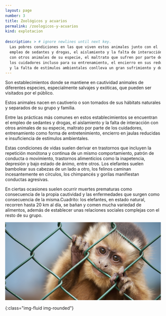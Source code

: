 ```yaml
---
layout: page
number: 3
title: Zoológicos y acuarios
permalink: /zoologicos-y-acuarios
kind: explotacion

description: > # ignore newlines until next key.
  Las pobres condiciones en las que viven estos animales junto con el
  empleo de sedantes y drogas, el aislamiento y la falta de interacción
  con otros animales de su especie, el maltrato que sufren por parte de
  los cuidadores incluso para su entrenamiento, el encierro en sus reducidas jaulas
  y la falta de estímulos ambientales conlleva un gran sufrimiento y dolor.
---
```


<div class="row">
<div class="col-md-6 col-sm-12" markdown="1">

Son establecimientos donde se mantiene en cautividad animales de diferentes especies, especialmente salvajes y exóticas, que pueden ser visitados por el público.

Estos animales nacen en cautiverio o son tomados de sus hábitats naturales y separados de su grupo y familia.

Entre las prácticas más comunes en estos establecimientos se encuentran el empleo de sedantes y drogas, el aislamiento y la falta de interacción con otros animales de su especie, maltrato por parte de los cuidadores, entrenamiento como forma de entretenimiento, encierro en jaulas reducidas e insuficiencia de estímulos ambientales.

Estas condiciones de vidas suelen derivar en trastornos que incluyen la repetición monótona y continua de un mismo comportamiento, patrón de conducta o movimiento, trastornos alimenticios como la inapetencia, depresión y bajo estado de ánimo, entre otros. Los elefantes suelen bambolear sus cabezas de un lado a otro, los felinos caminan incesantemente en círculos, los chimpancés y gorilas manifiestan conductas agresivas.
 
En ciertas ocasiones suelen ocurrir muertes prematuras como consecuencia de la propia cautividad y las enfermedades que surgen como consecuencia de la misma.Cuadrito: los elefantes, en estado natural, recorren hasta 20 km al día, se bañan y comen mucha variedad de alimentos, además de establecer unas relaciones sociales complejas con el resto de su grupo.

</div>

 
<div class="col-md-6 col-sm-12" markdown="1">

  ![mono]

</div>

</div>


[mono]: images/03-mono.jpeg
{:class="img-fluid img-rounded"}